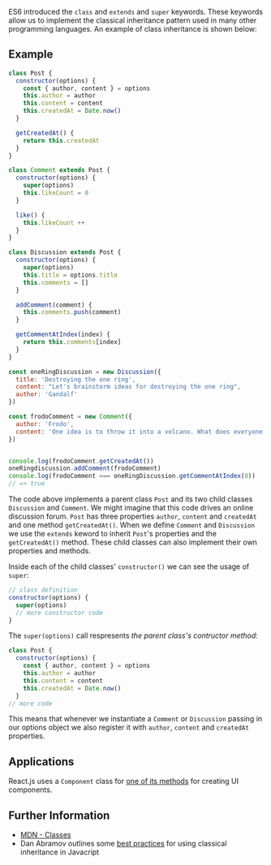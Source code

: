 ES6 introduced the `class` and `extends` and `super` keywords. These keywords allow us to implement the classical inheritance pattern used in many other programming languages. An example of class inheritance is shown below:

## Example

```js
class Post {
  constructor(options) {
    const { author, content } = options
    this.author = author
    this.content = content
    this.createdAt = Date.now()
  }

  getCreatedAt() {
    return this.createdAt
  }
}

class Comment extends Post {
  constructor(options) {
    super(options)
    this.likeCount = 0
  }

  like() {
    this.likeCount ++ 
  }
}

class Discussion extends Post {
  constructor(options) {
    super(options)
    this.title = options.title
    this.comments = []
  }

  addComment(comment) {
    this.comments.push(comment)
  }

  getCommentAtIndex(index) {
    return this.comments[index]
  }
}

const oneRingDiscussion = new Discussion({
  title: 'Destroying the one ring',
  content: "Let's brainstorm ideas for destroying the one ring",
  author: 'Gandalf'
})

const frodoComment = new Comment({ 
  author: 'Frodo', 
  content: 'One idea is to throw it into a volcano. What does everyone think?'
})


console.log(frodoComment.getCreatedAt())
oneRingdiscussion.addComment(frodoComment)
console.log(frodoComment === oneRingDiscussion.getCommentAtIndex(0))
// => true

```
The code above implements a parent class `Post` and its two child classes `Discussion` and `Comment`. We might imagine that this code drives an online discussion forum. `Post` has three properties `author`, `content` and `createdAt` and one method `getCreatedAt()`. When we define `Comment` and `Discussion` we use the `extends` keword to inherit `Post`'s properties and the `getCreatedAt()` method. These child classes can also implement their own properties and methods.

Inside each of the child classes' `constructor()` we can see the usage of `super`:
```js
// class definition
constructor(options) {
  super(options)
  // more constructor code
}

```
The `super(options)` call respresents *the parent class's contructor method*:
```js
class Post {
  constructor(options) {
    const { author, content } = options
    this.author = author
    this.content = content
    this.createdAt = Date.now()
  }
// more code
```
This means that whenever we instantiate a `Comment` or `Discussion` passing in our options object we also register it with `author`, `content` and `createdAt` properties. 

## Applications

React.js uses a `Component` class for [one of its methods](https://facebook.github.io/react/docs/reusable-components.html#es6-classes) for creating UI components.

## Further Information

  * [MDN - Classes](https://developer.mozilla.org/en/docs/Web/JavaScript/Reference/Classes)
  * Dan Abramov outlines some [best practices](https://medium.com/@dan_abramov/how-to-use-classes-and-sleep-at-night-9af8de78ccb4#.wdmybk5py) for using classical inheritance in Javacript

